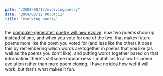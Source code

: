 ```yaml
---
path: "/2004/08/12/evolvingpoetry" 
date: "2004/08/12 00:04:11" 
title: "evolving poetry" 
---
```

<p>the <a href="http://www.randomchaos.com/language/poetry.php">computer-generated poetry will now evolve</a>. now two poems show up instead of one, and when you vote for one of the two, that makes future poems more like the poem you voted for (and less like the other). it does this by remembering which words are together in poems that you like (as well as the poems you don't like), and putting words together based on that information. there's still some randomness - mutations to allow for poem evolution rather than mere poem cloning. i have no idea how well it will work. but that's what makes it fun.</p>